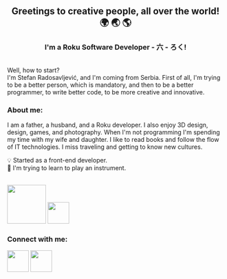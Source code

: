 ## <p align="center">Greetings to creative people, all over the world! 🌍 🌏 🌎</p>
### <p align="center">I'm a Roku Software Developer - 六 - ろく!</p>
\
Well, how to start?
\
I'm Stefan Radosavljević, and I'm coming from Serbia.
First of all, I'm trying to be a better person, which is mandatory, and then 
to be a better programmer, to write better code, to be more creative and innovative.

### About me: 

I am a father, a husband, and a Roku developer. I also enjoy 3D design, design, games, and photography. When I'm not programming I'm spending my time with my wife and daughter. I like to read books and follow the flow of IT technologies. I miss traveling and getting to know new cultures.


💡 Started as a front-end developer.
\
🎸 I'm trying to learn to play an instrument.

<!-- 📚 I'm currently learning Unity, Blender, and C#. -->


<br />

<div display="block">
<img width="90" src="https://1000logos.net/wp-content/uploads/2023/06/Roku-Logo.png" />
<img width="50" src="https://rokucommunity.gallerycdn.vsassets.io/extensions/rokucommunity/brightscript/2.48.5/1717532132606/Microsoft.VisualStudio.Services.Icons.Default" />
<!-- <img width="50" src="https://raw.githubusercontent.com/devicons/devicon/master/icons/csharp/csharp-original.svg" /> -->
<!-- <img width="50" src="https://www.svgrepo.com/show/342325/unity.svg" /> -->
<!-- <img width="50" src="https://www.svgrepo.com/show/353488/blender.svg" /> -->
</div>

### Connect with me:
[<img width="50" src="https://www.svgrepo.com/show/448234/linkedin.svg" />](https://www.linkedin.com/in/stefanradosavljevic/)
[<img width="50" src="https://etluxintenebris.com/assets/logo/cat-logo.jpg" />](https://www.etluxintenebris.com/)
<!-- [<img width="50" src="https://www.svgrepo.com/show/452229/instagram-1.svg" />](https://www.instagram.com/_e.lit/) -->


<!--
**lux-1n-tenebris/lux-1n-tenebris** is a ✨ _special_ ✨ repository because its `README.md` (this file) appears on your GitHub profile.

Here are some ideas to get you started:

- 🔭 I’m currently working on ...
- 🌱 I’m currently learning ...
- 👯 I’m looking to collaborate on ...
- 🤔 I’m looking for help with ...
- 💬 Ask me about ...
- 📫 How to reach me: ...
- 😄 Pronouns: ...
- ⚡ Fun fact: ...
-->
